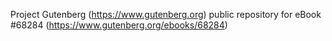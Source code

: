 Project Gutenberg (https://www.gutenberg.org) public repository for eBook #68284 (https://www.gutenberg.org/ebooks/68284)
